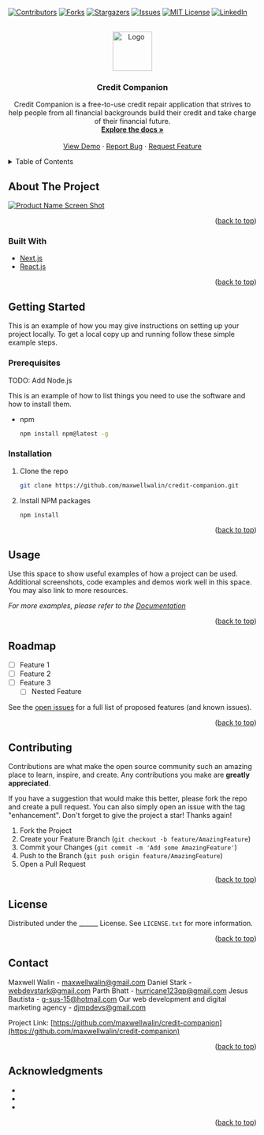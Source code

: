 <div id="top"></div>
<!--
*** Thanks for checking out the Best-README-Template. If you have a suggestion
*** that would make this better, please fork the repo and create a pull request
*** or simply open an issue with the tag "enhancement".
*** Don't forget to give the project a star!
*** Thanks again! Now go create something AMAZING! :D
-->



<!-- PROJECT SHIELDS -->
<!--
*** I'm using markdown "reference style" links for readability.
*** Reference links are enclosed in brackets [ ] instead of parentheses ( ).
*** See the bottom of this document for the declaration of the reference variables
*** for contributors-url, forks-url, etc. This is an optional, concise syntax you may use.
*** https://www.markdownguide.org/basic-syntax/#reference-style-links
-->
[![Contributors][contributors-shield]][contributors-url]
[![Forks][forks-shield]][forks-url]
[![Stargazers][stars-shield]][stars-url]
[![Issues][issues-shield]][issues-url]
[![MIT License][license-shield]][license-url]
[![LinkedIn][linkedin-shield]][linkedin-url]



<!-- PROJECT LOGO -->
<br />
<div align="center">
  <a href="https://github.com/maxwellwalin/credit-companion">
    <img src="images/logo.png" alt="Logo" width="80" height="80">
  </a>

<h3 align="center">Credit Companion</h3>

  <p align="center">
    Credit Companion is a free-to-use credit repair application that strives to help people from all financial backgrounds build their credit and take charge of their financial future.
    <br />
    <a href="https://github.com/maxwellwalin/credit-companion"><strong>Explore the docs »</strong></a>
    <br />
    <br />
    <a href="https://github.com/maxwellwalin/credit-companion">View Demo</a>
    ·
    <a href="https://github.com/maxwellwalin/credit-companion/issues">Report Bug</a>
    ·
    <a href="https://github.com/maxwellwalin/credit-companion/issues">Request Feature</a>
  </p>
</div>



<!-- TABLE OF CONTENTS -->
<details>
  <summary>Table of Contents</summary>
  <ol>
    <li>
      <a href="#about-the-project">About The Project</a>
      <ul>
        <li><a href="#built-with">Built With</a></li>
      </ul>
    </li>
    <li>
      <a href="#getting-started">Getting Started</a>
      <ul>
        <li><a href="#prerequisites">Prerequisites</a></li>
        <li><a href="#installation">Installation</a></li>
      </ul>
    </li>
    <li><a href="#usage">Usage</a></li>
    <li><a href="#roadmap">Roadmap</a></li>
    <li><a href="#contributing">Contributing</a></li>
    <li><a href="#license">License</a></li>
    <li><a href="#contact">Contact</a></li>
    <li><a href="#acknowledgments">Acknowledgments</a></li>
  </ol>
</details>



<!-- ABOUT THE PROJECT -->
## About The Project

[![Product Name Screen Shot][product-screenshot]](https://example.com)

<p align="right">(<a href="#top">back to top</a>)</p>



### Built With

* [Next.js](https://nextjs.org/)
* [React.js](https://reactjs.org/)

<p align="right">(<a href="#top">back to top</a>)</p>



<!-- GETTING STARTED -->
## Getting Started

This is an example of how you may give instructions on setting up your project locally.
To get a local copy up and running follow these simple example steps.

### Prerequisites

TODO: Add Node.js

This is an example of how to list things you need to use the software and how to install them.
* npm
  ```sh
  npm install npm@latest -g
  ```

### Installation

1. Clone the repo
   ```sh
   git clone https://github.com/maxwellwalin/credit-companion.git
   ```
2. Install NPM packages
   ```sh
   npm install
   ```

<p align="right">(<a href="#top">back to top</a>)</p>



<!-- USAGE EXAMPLES -->
## Usage

Use this space to show useful examples of how a project can be used. Additional screenshots, code examples and demos work well in this space. You may also link to more resources.

_For more examples, please refer to the [Documentation](https://example.com)_

<p align="right">(<a href="#top">back to top</a>)</p>



<!-- ROADMAP -->
## Roadmap

- [ ] Feature 1
- [ ] Feature 2
- [ ] Feature 3
    - [ ] Nested Feature

See the [open issues](https://github.com/maxwellwalin/credit-companion/issues) for a full list of proposed features (and known issues).

<p align="right">(<a href="#top">back to top</a>)</p>



<!-- CONTRIBUTING -->
## Contributing

Contributions are what make the open source community such an amazing place to learn, inspire, and create. Any contributions you make are **greatly appreciated**.

If you have a suggestion that would make this better, please fork the repo and create a pull request. You can also simply open an issue with the tag "enhancement".
Don't forget to give the project a star! Thanks again!

1. Fork the Project
2. Create your Feature Branch (`git checkout -b feature/AmazingFeature`)
3. Commit your Changes (`git commit -m 'Add some AmazingFeature'`)
4. Push to the Branch (`git push origin feature/AmazingFeature`)
5. Open a Pull Request

<p align="right">(<a href="#top">back to top</a>)</p>



<!-- LICENSE -->
## License

Distributed under the ______ License. See `LICENSE.txt` for more information.

<p align="right">(<a href="#top">back to top</a>)</p>



<!-- CONTACT -->
## Contact

Maxwell Walin - maxwellwalin@gmail.com
Daniel Stark - webdevstark@gmail.com
Parth Bhatt - hurricane123qp@gmail.com
Jesus Bautista - g-sus-15@hotmail.com
Our web development and digital marketing agency - djmpdevs@gmail.com

Project Link: [https://github.com/maxwellwalin/credit-companion](https://github.com/maxwellwalin/credit-companion)

<p align="right">(<a href="#top">back to top</a>)</p>



<!-- ACKNOWLEDGMENTS -->
## Acknowledgments

* []()
* []()
* []()

<p align="right">(<a href="#top">back to top</a>)</p>



<!-- MARKDOWN LINKS & IMAGES -->
<!-- https://www.markdownguide.org/basic-syntax/#reference-style-links -->
[contributors-shield]: https://img.shields.io/github/contributors/maxwellwalin/credit-companion.svg?style=for-the-badge
[contributors-url]: https://github.com/maxwellwalin/credit-companion/graphs/contributors
[forks-shield]: https://img.shields.io/github/forks/maxwellwalin/credit-companion.svg?style=for-the-badge
[forks-url]: https://github.com/maxwellwalin/credit-companion/network/members
[stars-shield]: https://img.shields.io/github/stars/maxwellwalin/credit-companion.svg?style=for-the-badge
[stars-url]: https://github.com/maxwellwalin/credit-companion/stargazers
[issues-shield]: https://img.shields.io/github/issues/maxwellwalin/credit-companion.svg?style=for-the-badge
[issues-url]: https://github.com/maxwellwalin/credit-companion/issues
[license-shield]: https://img.shields.io/github/license/maxwellwalin/credit-companion.svg?style=for-the-badge
[license-url]: https://github.com/maxwellwalin/credit-companion/blob/master/LICENSE.txt
[linkedin-shield]: https://img.shields.io/badge/-LinkedIn-black.svg?style=for-the-badge&logo=linkedin&colorB=555
[linkedin-url]: https://linkedin.com/in/linkedin_username
[product-screenshot]: images/screenshot.png
